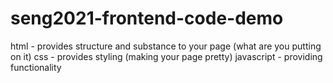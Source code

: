 # seng2021-frontend-code-demo

html - provides structure and substance to your page (what are you putting on it)
css - provides styling (making your page pretty)
javascript - providing functionality